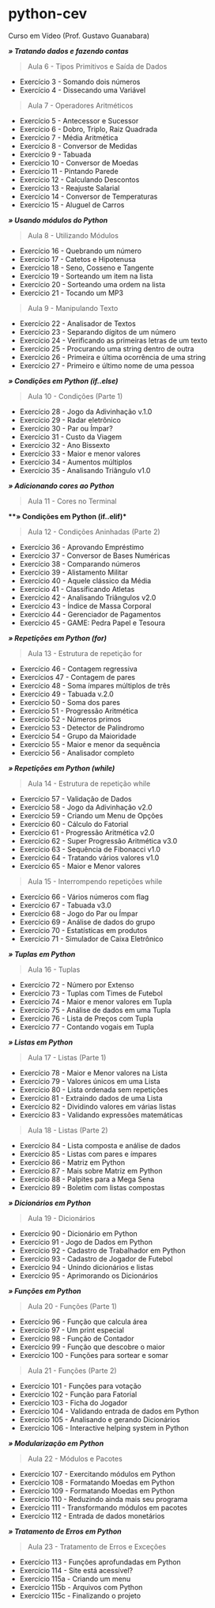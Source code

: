 # python-cev
Curso em Vídeo (Prof. Gustavo Guanabara)

__*» Tratando dados e fazendo contas*__

> Aula 6 - Tipos Primitivos e Saída de Dados
- Exercício 3 - Somando dois números
- Exercício 4 - Dissecando uma Variável

> Aula 7 - Operadores Aritméticos
- Exercício 5 - Antecessor e Sucessor
- Exercício 6 - Dobro, Triplo, Raiz Quadrada
- Exercício 7 - Média Aritmética
- Exercício 8 - Conversor de Medidas
- Exercício 9 - Tabuada
- Exercício 10 - Conversor de Moedas
- Exercício 11 - Pintando Parede
- Exercício 12 - Calculando Descontos
- Exercício 13 - Reajuste Salarial
- Exercício 14 - Conversor de Temperaturas
- Exercício 15 - Aluguel de Carros

__*» Usando módulos do Python*__

> Aula 8 - Utilizando Módulos
- Exercício 16 - Quebrando um número
- Exercício 17 - Catetos e Hipotenusa
- Exercício 18 - Seno, Cosseno e Tangente
- Exercício 19 - Sorteando um item na lista
- Exercício 20 - Sorteando uma ordem na lista
- Exercício 21 - Tocando um MP3

> Aula 9 - Manipulando Texto
- Exercício 22 - Analisador de Textos
- Exercício 23 - Separando dígitos de um número
- Exercício 24 - Verificando as primeiras letras de um texto
- Exercício 25 - Procurando uma string dentro de outra
- Exercício 26 - Primeira e última ocorrência de uma string
- Exercício 27 - Primeiro e último nome de uma pessoa

__*» Condições em Python (if..else)*__

> Aula 10 - Condições (Parte 1)
- Exercício 28 - Jogo da Adivinhação v.1.0
- Exercício 29 - Radar eletrônico
- Exercício 30 - Par ou Ímpar?
- Exercício 31 - Custo da Viagem
- Exercício 32 - Ano Bissexto
- Exercício 33 - Maior e menor valores
- Exercício 34 - Aumentos múltiplos
- Exercício 35 - Analisando Triângulo v1.0

__*» Adicionando cores ao Python*__

> Aula 11 - Cores no Terminal

__**» Condições em Python (if..elif)*__

> Aula 12 - Condições Aninhadas (Parte 2)
- Exercício 36 - Aprovando Empréstimo
- Exercício 37 - Conversor de Bases Numéricas
- Exercício 38 - Comparando números
- Exercício 39 - Alistamento Militar
- Exercício 40 - Aquele clássico da Média
- Exercício 41 - Classificando Atletas
- Exercício 42 - Analisando Triângulos v2.0
- Exercício 43 - Índice de Massa Corporal
- Exercício 44 - Gerenciador de Pagamentos
- Exercício 45 - GAME: Pedra Papel e Tesoura

__*» Repetições em Python (for)*__

> Aula 13 - Estrutura de repetição for
- Exercício 46 - Contagem regressiva
- Exercícios 47 - Contagem de pares
- Exercício 48 - Soma ímpares múltiplos de três
- Exercício 49 - Tabuada v.2.0
- Exercício 50 - Soma dos pares
- Exercício 51 - Progressão Aritmética
- Exercício 52 - Números primos
- Exercício 53 - Detector de Palíndromo
- Exercício 54 - Grupo da Maioridade
- Exercício 55 - Maior e menor da sequência
- Exercício 56 - Analisador completo

__*» Repetições em Python (while)*__

> Aula 14 - Estrutura de repetição while
- Exercício 57 - Validação de Dados
- Exercício 58 - Jogo da Adivinhação v2.0
- Exercício 59 - Criando um Menu de Opções
- Exercício 60 - Cálculo do Fatorial
- Exercício 61 - Progressão Aritmética v2.0
- Exercício 62 - Super Progressão Aritmética v3.0
- Exercício 63 - Sequência de Fibonacci v1.0
- Exercício 64 - Tratando vários valores v1.0
- Exercício 65 - Maior e Menor valores

> Aula 15 - Interrompendo repetições while
- Exercício 66 - Vários números com flag
- Exercício 67 - Tabuada v3.0
- Exercício 68 - Jogo do Par ou Ímpar
- Exercício 69 - Análise de dados do grupo
- Exercício 70 - Estatísticas em produtos
- Exercício 71 - Simulador de Caixa Eletrônico

__*» Tuplas em Python*__

> Aula 16 - Tuplas
- Exercício 72 - Número por Extenso
- Exercício 73 - Tuplas com Times de Futebol
- Exercício 74 - Maior e menor valores em Tupla
- Exercício 75 - Análise de dados em uma Tupla
- Exercício 76 - Lista de Preços com Tupla
- Exercício 77 - Contando vogais em Tupla

__*» Listas em Python*__

> Aula 17 - Listas (Parte 1)
- Exercício 78 - Maior e Menor valores na Lista
- Exercício 79 - Valores únicos em uma Lista
- Exercício 80 - Lista ordenada sem repetições
- Exercício 81 - Extraindo dados de uma Lista
- Exercício 82 - Dividindo valores em várias listas
- Exercício 83 - Validando expressões matemáticas

> Aula 18 - Listas (Parte 2)
- Exercício 84 - Lista composta e análise de dados
- Exercício 85 - Listas com pares e ímpares
- Exercício 86 - Matriz em Python
- Exercício 87 - Mais sobre Matriz em Python
- Exercício 88 - Palpites para a Mega Sena
- Exercício 89 - Boletim com listas compostas

__*» Dicionários em Python*__

> Aula 19 - Dicionários
- Exercício 90 - Dicionário em Python
- Exercício 91 - Jogo de Dados em Python
- Exercício 92 - Cadastro de Trabalhador em Python
- Exercício 93 - Cadastro de Jogador de Futebol
- Exercício 94 - Unindo dicionários e listas
- Exercício 95 - Aprimorando os Dicionários

__*» Funções em Python*__

> Aula 20 - Funções (Parte 1)
- Exercício 96 - Função que calcula área
- Exercício 97 - Um print especial
- Exercício 98 - Função de Contador
- Exercício 99 - Função que descobre o maior
- Exercício 100 - Funções para sortear e somar

> Aula 21 - Funções (Parte 2)
- Exercício 101 - Funções para votação
- Exercício 102 - Função para Fatorial
- Exercício 103 - Ficha do Jogador
- Exercício 104 - Validando entrada de dados em Python
- Exercício 105 - Analisando e gerando Dicionários
- Exercício 106 - Interactive helping system in Python

__*» Modularização em Python*__

> Aula 22 - Módulos e Pacotes
- Exercício 107 - Exercitando módulos em Python
- Exercício 108 - Formatando Moedas em Python
- Exercício 109 - Formatando Moedas em Python
- Exercício 110 - Reduzindo ainda mais seu programa
- Exercício 111 - Transformando módulos em pacotes
- Exercício 112 - Entrada de dados monetários

__*» Tratamento de Erros em Python*__

> Aula 23 - Tratamento de Erros e Exceções
- Exercício 113 - Funções aprofundadas em Python
- Exercício 114 - Site está acessível?
- Exercício 115a - Criando um menu
- Exercício 115b - Arquivos com Python
- Exercício 115c - Finalizando o projeto

